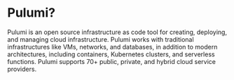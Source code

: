 # Pulumi?

Pulumi is an open source infrastructure as code tool for creating, deploying, and managing cloud infrastructure. Pulumi works with traditional infrastructures like VMs, networks, and databases, in addition to modern architectures, including containers, Kubernetes clusters, and serverless functions. Pulumi supports 70+ public, private, and hybrid cloud service providers.